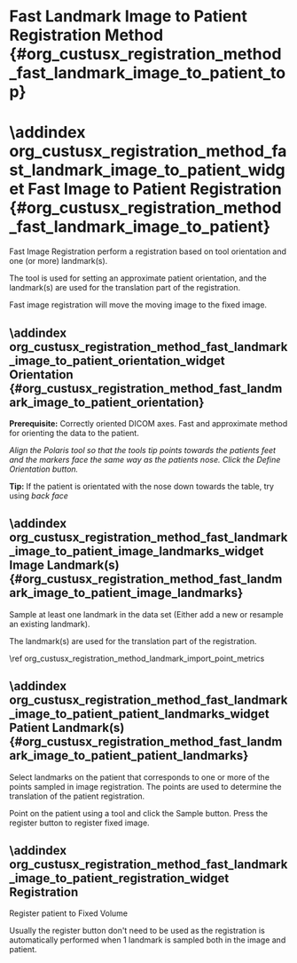 Fast Landmark Image to Patient Registration Method {#org_custusx_registration_method_fast_landmark_image_to_patient_top}
===================

\addindex org_custusx_registration_method_fast_landmark_image_to_patient_widget
Fast Image to Patient Registration {#org_custusx_registration_method_fast_landmark_image_to_patient}
===========================================================

Fast Image Registration perform a registration based on tool orientation and one (or more) landmark(s).

The tool is used for setting an approximate patient orientation, and the landmark(s) are used for the translation part of the registration.

Fast image registration will move the moving image to the fixed image.


\addindex org_custusx_registration_method_fast_landmark_image_to_patient_orientation_widget
Orientation {#org_custusx_registration_method_fast_landmark_image_to_patient_orientation}
-----------------------------------------------------------

<b>Prerequisite:</b> Correctly oriented DICOM axes.
Fast and approximate method for orienting the data to the patient.

*Align the Polaris tool so that the tools tip points towards the patients feet and the
markers face the same way as the patients nose. Click the Define Orientation button.*

**Tip:** If the patient is orientated with the nose down towards the table, try using *back face*


\addindex org_custusx_registration_method_fast_landmark_image_to_patient_image_landmarks_widget
Image Landmark(s) {#org_custusx_registration_method_fast_landmark_image_to_patient_image_landmarks}
-----------------------------------------------------------

Sample at least one landmark in the data set (Either add a new or resample an existing landmark).

The landmark(s) are used for the translation part of the registration.

\ref org_custusx_registration_method_landmark_import_point_metrics


\addindex org_custusx_registration_method_fast_landmark_image_to_patient_patient_landmarks_widget
Patient Landmark(s) {#org_custusx_registration_method_fast_landmark_image_to_patient_patient_landmarks}
-----------------------------------------------------------

Select landmarks on the patient that corresponds to one or more of the points sampled in image registration.
The points are used to determine the translation of the patient registration.

Point on the patient using a tool and click the Sample button.
Press the register button to register fixed image.


\addindex org_custusx_registration_method_fast_landmark_image_to_patient_registration_widget
Registration
-----------------------------------------------------------

Register patient to Fixed Volume

Usually the register button don't need to be used as the registration is automatically performed when 1 landmark is sampled both in the image and patient.
